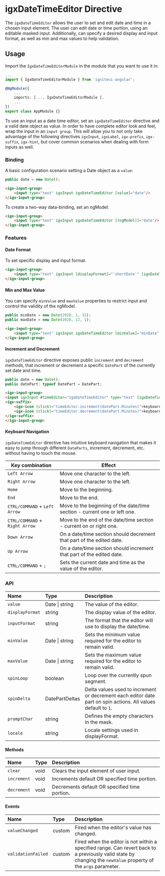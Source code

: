 # igxDateTimeEditor Directive

The `igxDateTimeEditor` allows the user to set and edit date and time in a chosen input element. The user can edit date or time portion, using an editable masked input. Additionally, can specify a desired display and input format, as well as min and max values to help validation.

## Usage
Import the `IgxDateTimeEditorModule` in the module that you want to use it in:

```typescript
...
import { IgxDateTimeEditorModule } from 'igniteui-angular';

@NgModule({
    ...
    imports: [..., IgxDateTimeEditorModule ],
    ...
})
export class AppModule {}
```

To use an input as a date time editor, set an `igxDateTimeEditor` directive and a valid date object as value. In order to have complete editor look and feel, wrap the input in an `input group`. This will allow you to not only take advantage of the following directives `igxInput`, `igxLabel`, `igx-prefix`, `igx-suffix`, `igx-hint`, but cover common scenarios when dealing with form inputs as well.

### Binding 
A basic configuration scenario setting a Date object as a `value`:
```typescript
public date = new Date();
```

```html
<igx-input-group>
    <input type="text" igxInput igxDateTimeEditor [value]="date"/>
</igx-input-group>
```

To create a two-way data-binding, set an ngModel:
```html
<igx-input-group>
    <input type="text" igxInput igxDateTimeEditor [(ngModel)]="date"/>
</igx-input-group>
```

### Features
#### Date Format 
To set specific display and input format.
```html
<igx-input-group>
    <input type="text" igxInput [displayFormat]="'shortDate'" [igxDateTimeEditor]="'dd/MM/yyyy'" [(ngModel)]="date"/>
</igx-input-group>
```

#### Min and Max Value
You can specify `minValue` and `maxValue` properties to restrict input and control the validity of the ngModel.
```typescript
public minDate = new Date(2020, 1, 15);
public maxDate = new Date(2020, 12, 1);
``` 
```html
<igx-input-group>
    <input type="text" igxInput igxDateTimeEditor [minValue]="minDate" [maxValue]="maxDate" [(ngModel)]="date"/>
</igx-input-group>

```

#### Increment and Decrement
`igxDateTimeEditor` directive exposes public `increment` and `decrement` methods, that increment or decrement a specific `DatePart` of the currently set date and time.
```typescript
public date = new Date();
public datePart: typeof DatePart = DatePart;
```
```html
<igx-input-group>
<input igxInput #timeEditor="igxDateTimeEditor" type="text" [igxDateTimeEditor]="'HH:mm a'" [(ngModel)]="date">
<igx-suffix>
    <igx-icon (click)="timeEditor.increment(datePart.Minutes)">keyboard_arrow_up</igx-icon>
    <igx-icon (click)="timeEditor.decrement(datePart.Minutes)">keyboard_arrow_down</igx-icon>
</igx-suffix>
</igx-input-group>
```

#### Keyboard Navigation
`igxDateTimeEditor` directive has intuitive keyboard navigation that makes it easy to jump through different `DateParts`, increment, decrement, etc. without having to touch the mouse.

| Key combination | Effect |
|--|--|
| `Left Arrow` | Move one character to the left. |
| `Right Arrow` | Move one character to the left. |
| `Home` | Move to the beginning. |
| `End` | Move to the end. |
| `CTRL/COMMAND` + `Left Arrow` | Move to the beginning of the date/time section - current one or left one. |
| `CTRL/COMMAND` + `Right Arrow` | Move to the end of the date/time section - current on or right one. |
| `Down Arrow` | On a date/time section should decrement that part of the edited date. |
| `Up Arrow` | On a date/time section should increment that part of the edited date. |
| `CTRL/COMMAND` + `;` | Sets the current date and time as the value of the editor. |

### API
| Name | Type | Description |
|:-----|:----|:------------|
| `value` | Date \| string | The value of the editor. |
| `displayFormat` | string | The display value of the editor. |
| `inputFormat` | string | The format that the editor will use to display the date/time. |
| `minValue` | Date \| string | Sets the minimum value required for the editor to remain valid. |
| `maxValue` | Date \| string | Sets the maximum value required for the editor to remain valid. |
| `spinLoop` | boolean | Loop over the currently spun segment. |
| `spinDelta` | DatePartDeltas | Delta values used to increment or decrement each editor date part on spin actions. All values default to `1`.
| `promptChar` | string | Defines the empty characters in the mask. |
| `locale` | string | Locale settings used in displayFormat. |

#### Methods
| Name | Type | Description |
|:-----|:----|:------------|
| `clear` | void | Clears the input element of user input. |
| `increment` | void | Increments default OR specified time portion. |
| `decrement` | void | Decrements default OR specified time portion. |

#### Events
| Name | Type | Description |
|:-----|:----|:------------|
| `valueChanged` | custom | Fired when the editor's value has changed. |
| `validationFailed` | custom | Fired when the editor is not within a specified range. Can revert back to a previously valid state by changing the `newValue` property of the `args` parameter. |
